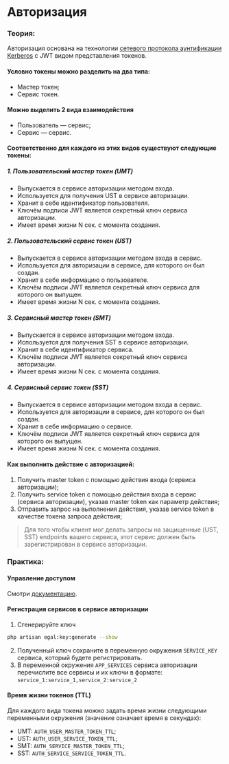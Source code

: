 # Авторизация

### Теория:

Авторизация основана на технологии
[сетевого протокола аунтификации Kerberos](https://ru.wikipedia.org/wiki/Kerberos)
с JWT видом представления токенов.


#### Условно токены можно разделить на два типа:

* Мастер токен;
* Сервис токен.


#### Можно выделить 2 вида взаимодействия

* Пользователь — сервис;
* Сервис — сервис.


#### Соответственно для каждого из этих видов существуют следующие токены:

##### 1. Пользовательский мастер токен (UMT)

* Выпускается в сервисе авторизации методом входа.
* Используется для получения UST в сервисе авторизации.
* Хранит в себе идентификатор пользователя.
* Ключём подписи JWT является секретный ключ сервиса авторизации.
* Имеет время жизни N сек. с момента создания.

##### 2. Пользовательский сервис токен (UST)

* Выпускается в сервисе авторизации методом входа в сервис.
* Используется для авторизации в сервисе, для которого он был создан.
* Хранит в себе информацию о пользователе.
* Ключём подписи JWT является секретный ключ сервиса для которого он
  выпущен.
* Имеет время жизни N сек. с момента создания.

##### 3. Сервисный мастер токен (SMT)

* Выпускается в сервисе авторизации методом входа.
* Используется для получения SST в сервисе авторизации.
* Хранит в себе идентификатор сервиса.
* Ключём подписи JWT является секретный ключ сервиса авторизации.
* Имеет время жизни N сек. с момента создания.

##### 4. Сервисный сервис токен (SST)

* Выпускается в сервисе авторизации методом входа в сервис.
* Используется для авторизации в сервисе, для которого он был создан.
* Хранит в себе информацию о сервисе.
* Ключём подписи JWT является секретный ключ сервиса для которого он
  выпущен.
* Имеет время жизни N сек. с момента создания.

#### Как выполнить действие с авторизацией:

1. Получить master token с помощью действия входа (сервиса авторизации);
2. Получить service token с помощью действия входа в сервис (сервиса
   авторизации), указав master token как параметр действия;
3. Отправить запрос на выполнения действия, указав service token в
   качестве токена запроса действия;

> Для того чтобы клиент мог делать запросы на защищенные (UST, SST)
> endpoints вашего сервиса, этот сервис должен быть зарегистрирован в
> сервисе авторизации.

### Практика:

#### Управление доступом

Смотри [документацию](/server/access_control.md).

#### Регистрация сервисов в сервисе авторизации

1. Сгенерируйте ключ

```bash
php artisan egal:key:generate --show
```

2. Полученный ключ сохраните в переменную окружения `SERVICE_KEY`
   сервиса, который будете регистрировать.
3. В переменной окружения `APP_SERVICES` сервиса авторизации перечислите 
   все сервисы и их ключи в формате: `service_1:service_1,service_2:service_2`


#### Время жизни токенов (TTL)

Для каждого вида токена можно задать время жизни следующими переменными
окружения (значение означает время в секундах):
* UMT: `AUTH_USER_MASTER_TOKEN_TTL`;
* UST: `AUTH_USER_SERVICE_TOKEN_TTL`;
* SMT: `AUTH_SERVICE_MASTER_TOKEN_TTL`;
* SST: `AUTH_SERVICE_SERVICE_TOKEN_TTL`.


